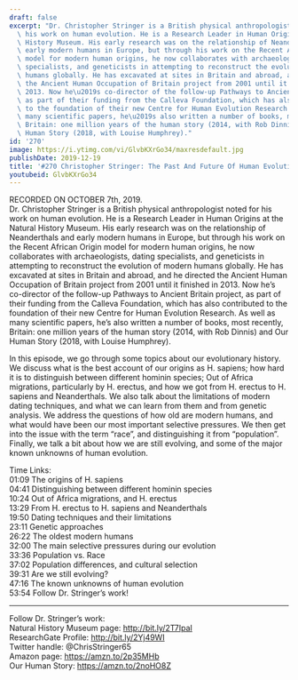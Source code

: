 ```yaml
---
draft: false
excerpt: "Dr. Christopher Stringer is a British physical anthropologist noted for\
  \ his work on human evolution. He is a Research Leader in Human Origins at the Natural\
  \ History Museum. His early research was on the relationship of Neanderthals and\
  \ early modern humans in Europe, but through his work on the Recent African Origin\
  \ model for modern human origins, he now collaborates with archaeologists, dating\
  \ specialists, and geneticists in attempting to reconstruct the evolution of modern\
  \ humans globally. He has excavated at sites in Britain and abroad, and he directed\
  \ the Ancient Human Occupation of Britain project from 2001 until it finished in\
  \ 2013. Now he\u2019s co-director of the follow-up Pathways to Ancient Britain project,\
  \ as part of their funding from the Calleva Foundation, which has also contributed\
  \ to the foundation of their new Centre for Human Evolution Research. As well as\
  \ many scientific papers, he\u2019s also written a number of books, most recently,\
  \ Britain: one million years of the human story (2014, with Rob Dinnis) and Our\
  \ Human Story (2018, with Louise Humphrey)."
id: '270'
image: https://i.ytimg.com/vi/GlvbKXrGo34/maxresdefault.jpg
publishDate: 2019-12-19
title: '#270 Christopher Stringer: The Past And Future Of Human Evolution'
youtubeid: GlvbKXrGo34
---
```

RECORDED ON OCTOBER 7th, 2019.  
Dr. Christopher Stringer is a British physical anthropologist noted for his work on human evolution. He is a Research Leader in Human Origins at the Natural History Museum. His early research was on the relationship of Neanderthals and early modern humans in Europe, but through his work on the Recent African Origin model for modern human origins, he now collaborates with archaeologists, dating specialists, and geneticists in attempting to reconstruct the evolution of modern humans globally. He has excavated at sites in Britain and abroad, and he directed the Ancient Human Occupation of Britain project from 2001 until it finished in 2013. Now he’s co-director of the follow-up Pathways to Ancient Britain project, as part of their funding from the Calleva Foundation, which has also contributed to the foundation of their new Centre for Human Evolution Research. As well as many scientific papers, he’s also written a number of books, most recently, Britain: one million years of the human story (2014, with Rob Dinnis) and Our Human Story (2018, with Louise Humphrey).

In this episode, we go through some topics about our evolutionary history. We discuss what is the best account of our origins as H. sapiens; how hard it is to distinguish between different hominin species; Out of Africa migrations, particularly by H. erectus, and how we got from H. erectus to H. sapiens and Neanderthals. We also talk about the limitations of modern dating techniques, and what we can learn from them and from genetic analysis. We address the questions of how old are modern humans, and what would have been our most important selective pressures. We then get into the issue with the term “race”, and distinguishing it from “population”. Finally, we talk a bit about how we are still evolving, and some of the major known unknowns of human evolution.

Time Links:  
01:09  The origins of H. sapiens  
04:41  Distinguishing between different hominin species  
10:24  Out of Africa migrations, and H. erectus  
13:29  From H. erectus to H. sapiens and Neanderthals   
19:50  Dating techniques and their limitations  
23:11  Genetic approaches  
26:22  The oldest modern humans  
32:00  The main selective pressures during our evolution  
33:36  Population vs. Race  
37:02  Population differences, and cultural selection  
39:31  Are we still evolving?  
47:16  The known unknowns of human evolution  
53:54  Follow Dr. Stringer’s work!

---

Follow Dr. Stringer’s work:  
Natural History Museum page: http://bit.ly/2T7IpaI  
ResearchGate Profile: http://bit.ly/2Yj49WI  
Twitter handle: @ChrisStringer65  
Amazon page: https://amzn.to/2p35MHb  
Our Human Story: https://amzn.to/2noHO8Z
